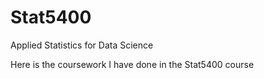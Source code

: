 # Stat5400
Applied Statistics for Data Science 

Here is the coursework I have done in the Stat5400 course
